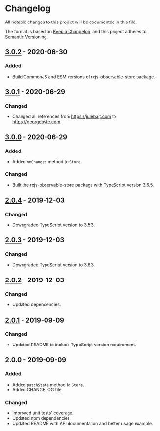 # Changelog

All notable changes to this project will be documented in this file.

The format is based on [Keep a Changelog](https://keepachangelog.com/en/1.0.0/),
and this project adheres to [Semantic Versioning](https://semver.org/spec/v2.0.0.html).

## [3.0.2] - 2020-06-30

### Added

* Build CommonJS and ESM versions of rxjs-observable-store package.

## [3.0.1] - 2020-06-29

### Changed

* Changed all references from https://jurebajt.com to https://georgebyte.com.

## [3.0.0] - 2020-06-29

### Added

* Added `onChanges` method to `Store`.

### Changed

* Built the rxjs-observable-store package with TypeScript version 3.6.5.

## [2.0.4] - 2019-12-03

### Changed

* Downgraded TypeScript version to 3.5.3.

## [2.0.3] - 2019-12-03

### Changed

* Downgraded TypeScript version to 3.6.3.

## [2.0.2] - 2019-12-03

### Changed

* Updated dependencies.

## [2.0.1] - 2019-09-09

### Changed

* Updated README to include TypeScript version requirement.

## 2.0.0 - 2019-09-09

### Added

* Added `patchState` method to `Store`.
* Added CHANGELOG file.

### Changed

* Improved unit tests' coverage.
* Updated npm dependencies.
* Updated README with API documentation and better usage example.

[3.0.2]: https://github.com/georgebyte/rxjs-observable-store/compare/v3.0.1...v3.0.2
[3.0.1]: https://github.com/georgebyte/rxjs-observable-store/compare/v3.0.0...v3.0.1
[3.0.0]: https://github.com/georgebyte/rxjs-observable-store/compare/v2.0.4...v3.0.0
[2.0.4]: https://github.com/georgebyte/rxjs-observable-store/compare/v2.0.3...v2.0.4
[2.0.3]: https://github.com/georgebyte/rxjs-observable-store/compare/v2.0.2...v2.0.3
[2.0.2]: https://github.com/georgebyte/rxjs-observable-store/compare/v2.0.1...v2.0.2
[2.0.1]: https://github.com/georgebyte/rxjs-observable-store/compare/v2.0.0...v2.0.1

